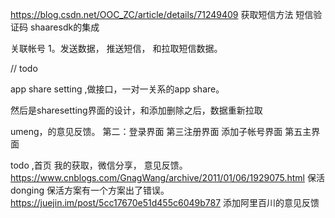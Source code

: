 https://blog.csdn.net/OOC_ZC/article/details/71249409
获取短信方法
短信验证码 shaaresdk的集成


关联帐号
1。发送数据，
推送短信，
和拉取短信数据。



// todo

app share setting ,做接口，一对一关系的app share。

然后是sharesetting界面的设计，和添加删除之后，数据重新拉取


umeng，的意见反馈。
第二：登录界面
第三注册界面
添加子帐号界面
第五主界面

todo ,首页
我的获取，微信分享，
意见反馈。
https://www.cnblogs.com/GnagWang/archive/2011/01/06/1929075.html
保活 donging 保活方案有一个方案出了错误。https://juejin.im/post/5cc17670e51d455c6049b787
添加阿里百川的意见反馈